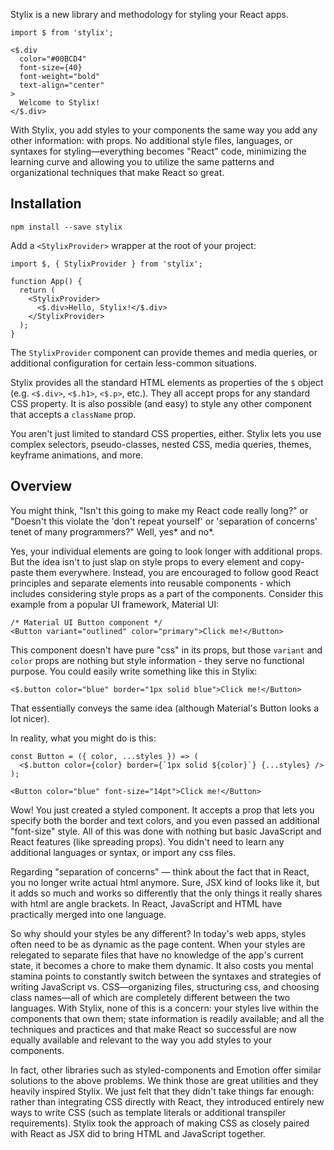 Stylix is a new library and methodology for styling your React apps.

```tsx-render
import $ from 'stylix';

<$.div
  color="#00BCD4"
  font-size={40}
  font-weight="bold"
  text-align="center"
>
  Welcome to Stylix!
</$.div>
```

With Stylix, you add styles to your components the same way you add any other information: with props. No additional style files, languages, or syntaxes for styling—everything becomes "React" code, minimizing the learning curve and allowing you to utilize the same patterns and organizational techniques that make React so great.


## Installation

```
npm install --save stylix
```

Add a `<StylixProvider>` wrapper at the root of your project:

```tsx
import $, { StylixProvider } from 'stylix';

function App() {
  return (
    <StylixProvider>
      <$.div>Hello, Stylix!</$.div>
    </StylixProvider>
  );
}
```

The `StylixProvider` component can provide themes and media queries, or additional configuration for certain less-common situations.

Stylix provides all the standard HTML elements as properties of the `$` object (e.g. `<$.div>`, `<$.h1>`, `<$.p>`, etc.). They all accept props for any standard CSS property. It is also possible (and easy) to style any other component that accepts a `className` prop.

You aren't just limited to standard CSS properties, either. Stylix lets you use complex selectors, pseudo-classes, nested CSS, media queries, themes, keyframe animations, and more.

## Overview

You might think, "Isn't this going to make my React code really long?" or "Doesn't this violate the 'don't repeat yourself' or 'separation of concerns' tenet of many programmers?" Well, yes* and no*. 

Yes, your individual elements are going to look longer with additional props. But the idea isn't to just slap on style props to every element and copy-paste them everywhere. Instead, you are encouraged to follow good React principles and separate elements into reusable components - which includes considering style props as a part of the components. Consider this example from a popular UI framework, Material UI:

```tsx
/* Material UI Button component */
<Button variant="outlined" color="primary">Click me!</Button>
```

This component doesn't have pure "css" in its props, but those `variant` and `color` props are nothing but style information - they serve no functional purpose. You could easily write something like this in Stylix:

```tsx
<$.button color="blue" border="1px solid blue">Click me!</Button>
```

That essentially conveys the same idea (although Material's Button looks a lot nicer).

In reality, what you might do is this:

```tsx
const Button = ({ color, ...styles }) => (
  <$.button color={color} border={`1px solid ${color}`} {...styles} />
);

<Button color="blue" font-size="14pt">Click me!</Button>
```

Wow! You just created a styled component. It accepts a prop that lets you specify both the border and text colors, and you even passed an additional "font-size" style. All of this was done with nothing but basic JavaScript and React features (like spreading props). You didn't need to learn any additional languages or syntax, or import any css files.

Regarding "separation of concerns" — think about the fact that in React, you no longer write actual html anymore. Sure, JSX kind of looks like it, but it adds so much and works so differently that the only things it really shares with html are angle brackets. In React, JavaScript and HTML have practically merged into one language.

So why should your styles be any different? In today's web apps, styles often need to be as dynamic as the page content. When your styles are relegated to separate files that have no knowledge of the app's current state, it becomes a chore to make them dynamic. It also costs you mental stamina points to constantly switch between the syntaxes and strategies of writing JavaScript vs. CSS—organizing files, structuring css, and choosing class names—all of which are completely different between the two languages. With Stylix, none of this is a concern: your styles live within the components that own them; state information is readily available; and all the techniques and practices and that make React so successful are now equally available and relevant to the way you add styles to your components.

In fact, other libraries such as styled-components and Emotion offer similar solutions to the above problems. We think those are great utilities and they heavily inspired Stylix. We just felt that they didn't take things far enough: rather than integrating CSS directly with React, they introduced entirely new ways to write CSS (such as template literals or additional transpiler requirements). Stylix took the approach of making CSS as closely paired with React as JSX did to bring HTML and JavaScript together.
